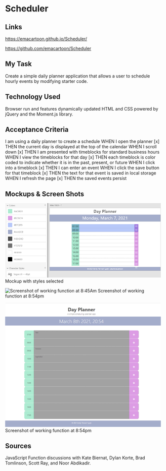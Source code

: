 # Scheduler

## Links
https://emacartoon.github.io/Scheduler/

https://github.com/emacartoon/Scheduler

## My Task
Create a simple daily planner application that allows a user to schedule hourly events by modifying starter code.

## Technology Used
Browser run and features dynamically updated HTML and CSS powered by jQuery and the Moment.js library.

## Acceptance Criteria
I am using a daily planner to create a schedule
WHEN I open the planner
[x] THEN the current day is displayed at the top of the calendar
WHEN I scroll down
[x] THEN I am presented with timeblocks for standard business hours
WHEN I view the timeblocks for that day
[x] THEN each timeblock is color coded to indicate whether it is in the past, present, or future
WHEN I click into a timeblock
[x] THEN I can enter an event
WHEN I click the save button for that timeblock
[x] THEN the text for that event is saved in local storage
WHEN I refresh the page
[x] THEN the saved events persist

## Mockups & Screen Shots
![Mockup with styles selected](./Assets/imgs/Mockup_Styles.png)
Mockup with styles selected

![Screenshot of working function at 8:45Am](./Assets/imgs/Function_ScreenshotAM.png)
Screenshot of working function at 8:54pm

![Screenshot of working function at 8:54pm](./Assets/imgs/Function_Screenshot.png)
Screenshot of working function at 8:54pm

## Sources
JavaScript Function discussions with Kate Biernat, Dylan Korte, Brad Tomlinson, Scott Ray, and Noor Abdikadir.
